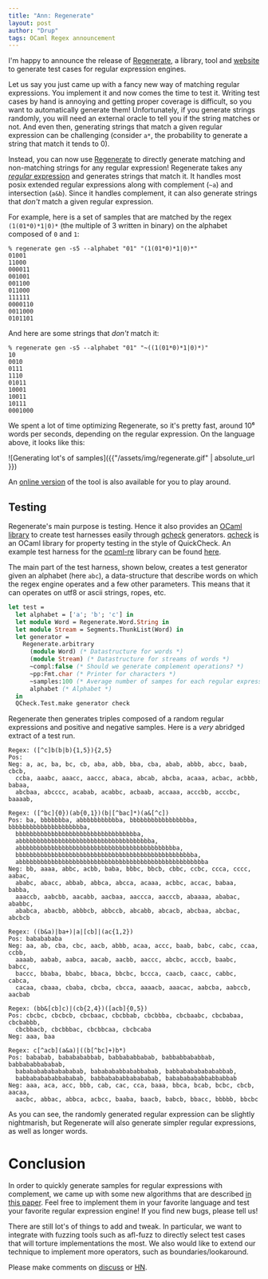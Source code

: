 ```yaml
---
title: "Ann: Regenerate"
layout: post
author: "Drup"
tags: OCaml Regex announcement
---
```


I'm happy to announce the release of [Regenerate][regenerate], 
a library, tool and [website][web] to generate test cases for regular expression engines.
<!--more-->

Let us say you just came up with a fancy new way of matching regular
expressions. You implement it and now comes the time to test it.
Writing test cases by hand is annoying and getting proper coverage is difficult,
so you want to automatically generate them!
Unfortunately, if you generate strings randomly, 
you will need an external oracle to tell you if the string
matches or not. And even then, generating strings that match a given
regular expression can be challenging (consider `a*`, the probability to generate
a string that match it tends to 0).

Instead, you can now use [Regenerate][regenerate] to directly generate matching
and non-matching strings for any regular expression!
Regenerate takes any [*regular* expression][regex] and 
generates strings that match it.
It handles most posix extended regular expressions along with
complement (`~a`) and intersection (`a&b`).
Since it handles complement, it can also generate strings that
*don't* match a given regular expression.

For example, here
is a set of samples that are matched by the regex `(1(01*0)*1|0)*`
(the multiple of 3 written in binary)
on the alphabet composed of `0` and `1`:

```
% regenerate gen -s5 --alphabet "01" "(1(01*0)*1|0)*"
01001
11000
000011
001001
001100
011000
111111
0000110
0011000
0101101
```

And here are some strings that *don't* match it:

```
% regenerate gen -s5 --alphabet "01" "~((1(01*0)*1|0)*)"
10
0010
0111
1110
01011
10001
10011
10111
0001000
```

We spent a lot of time optimizing Regenerate, so it's pretty fast, around 10⁶ words
per seconds, depending on the regular expression.
On the language above, it looks like this:

![Generating lot's of samples]({{"/assets/img/regenerate.gif" | absolute_url }})



An [online version][web] of the tool is also available for you to play around.

## Testing 

Regenerate's main purpose is testing. Hence it also provides an [OCaml library][lib] to create
test harnesses easily through [qcheck][] generators. 
[qcheck][] is an OCaml library for property testing in the style of QuickCheck. 
An example test harness for the [ocaml-re](https://github.com/ocaml/ocaml-re) library can be found
[here](https://github.com/Drup/regenerate/blob/master/test/re/test_re.ml).

The main part of the test harness, shown below, creates a test generator
given an alphabet (here `abc`), a data-structure that describe words
on which the regex engine operates and a few other parameters.
This means that it can operates on utf8 or ascii strings, ropes, etc.

```ocaml
let test =
  let alphabet = ['a'; 'b'; 'c'] in
  let module Word = Regenerate.Word.String in
  let module Stream = Segments.ThunkList(Word) in
  let generator =
    Regenerate.arbitrary
      (module Word) (* Datastructure for words *)
      (module Stream) (* Datastructure for streams of words *)
      ~compl:false (* Should we generate complement operations? *)
      ~pp:Fmt.char (* Printer for characters *)
      ~samples:100 (* Average number of sampes for each regular expression *)
      alphabet (* Alphabet *)
  in
  QCheck.Test.make generator check
```

Regenerate then generates triples composed of a random regular expressions
and positive and negative samples.
Here is a *very* abridged extract of a test run.

```
Regex: ([^c]b(b|b){1,5}){2,5}
Pos: 
Neg: a, ac, ba, bc, cb, aba, abb, bba, cba, abab, abbb, abcc, baab, cbcb,
  ccba, aaabc, aaacc, aaccc, abaca, abcab, abcba, acaaa, acbac, acbbb, babaa,
  abcbaa, abcccc, acabab, acabbc, acbaab, accaaa, acccbb, acccbc, baaaab,

Regex: ([^bc]{0})(ab{0,1})(b|[^bac]*)(a&[^c])
Pos: ba, bbbbbbba, abbbbbbbbbbba, bbbbbbbbbbbbbbbbba, bbbbbbbbbbbbbbbbbbbbba,
  bbbbbbbbbbbbbbbbbbbbbbbbbbbbbbbbbba,
  abbbbbbbbbbbbbbbbbbbbbbbbbbbbbbbbbbbbba,
  abbbbbbbbbbbbbbbbbbbbbbbbbbbbbbbbbbbbbbbbbbbba,
  bbbbbbbbbbbbbbbbbbbbbbbbbbbbbbbbbbbbbbbbbbbbbbbbbba,
  abbbbbbbbbbbbbbbbbbbbbbbbbbbbbbbbbbbbbbbbbbbbbbbbbbbba
Neg: bb, aaaa, abbc, acbb, baba, bbbc, bbcb, cbbc, ccbc, ccca, cccc, aabac,
  ababc, abacc, abbab, abbca, abcca, acaaa, acbbc, accac, babaa, babba,
  aaaccb, aabcbb, aacabb, aacbaa, aaccca, aacccb, abaaaa, ababac, ababbc,
  ababca, abacbb, abbbcb, abbccb, abcabb, abcacb, abcbaa, abcbac, abcbcb

Regex: ((b&a)|ba+)|a|[cb]|(ac{1,2})
Pos: bababababa
Neg: aa, ab, cba, cbc, aacb, abbb, acaa, accc, baab, babc, cabc, ccaa, ccbb,
  aaaab, aabab, aabca, aacab, aacbb, aaccc, abcbc, acccb, baabc, babcc,
  baccc, bbaba, bbabc, bbaca, bbcbc, bccca, caacb, caacc, cabbc, cabca,
  cacaa, cbaaa, cbaba, cbcba, cbcca, aaaacb, aaacac, aabcba, aabccb, aacbab

Regex: (bb&[cb]c)|(cb{2,4})([acb]{0,5})
Pos: cbcbc, cbcbcb, cbcbaac, cbcbbab, cbcbbba, cbcbaabc, cbcbabaa, cbcbabbb,
  cbcbbacb, cbcbbbac, cbcbbcaa, cbcbcaba
Neg: aaa, baa

Regex: c[^acb](a&a)|((b[^bc]+)b*)
Pos: bababab, bababababbab, babbababbabab, babbabbababbab, babbababbababab,
  bababababababababab, bababababbababbabab, babbababababababbab,
  babbababababbababab, babbabababbabababab, babababababbabbabbab
Neg: aaa, aca, acc, bbb, cab, cac, cca, baaa, bbca, bcab, bcbc, cbcb, aacaa,
  aacbc, abbac, abbca, acbcc, baaba, baacb, babcb, bbacc, bbbbb, bbcbc
```

As you can see, the randomly generated regular expression can be slightly nightmarish, but Regenerate will also generate simpler regular expressions, as well
as longer words.

# Conclusion

In order to quickly generate samples for regular expressions with complement,
we came up with
some new algorithms that are described [in this paper][paper]. 
Feel free to implement
them in your favorite language and test your favorite regular expression engine!
If you find new bugs, please tell us!

There are still lot's of things to add and tweak. In particular, we want to
integrate with fuzzing tools such as afl-fuzz to directly select test cases
that will torture implementations the most. We also would like to extend 
our technique to implement more operators, such as boundaries/lookaround.

Please make comments on [discuss](https://discuss.ocaml.org/t/regenerate-test-generation-for-regular-expression-engines/1994)
or [HN](https://news.ycombinator.com/item?id=17064037).

[regenerate]: https://github.com/Drup/regenerate
[web]: https://drup.github.io/regenerate/
[regex]: https://en.wikipedia.org/wiki/Regular_expression
[qcheck]: https://github.com/c-cube/qcheck/
[lib]: https://drup.github.io/regenerate/doc/dev/regenerate/Regenerate/index.html
[paper]: https://hal.archives-ouvertes.fr/hal-01788827

